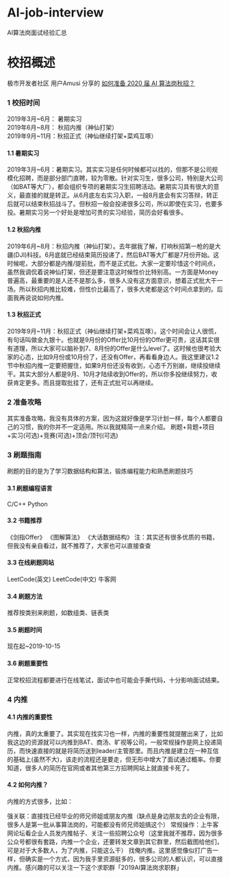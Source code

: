 # AI-job-interview
AI算法岗面试经验汇总

# 校招概述

极市开发者社区 用户Amusi 分享的 [如何准备 2020 届 AI 算法岗秋招？](http://bbs.cvmart.net/topics/236/AI-job)  

### 1 校招时间
2019年3月~6月： 暑期实习<br>
2019年6月~8月： 秋招内推（神仙打架）<br>
2019年9月~11月：秋招正式（神仙继续打架+菜鸡互啄）<br>

#### 1.1 暑期实习
2019年3月~6月：暑期实习。其实实习是任何时候都可以找的，但那不是公司规模化招聘，而是部分部门直聘，较为零散。针对实习生，很多公司，特别是大公司（如BAT等大厂），都会组织专项的暑期实习生招聘活动。暑期实习具有很大的意义，最直接的就是转正。从6月底左右实习入职，一般8月底会有实习答辩，转正后就可以结束秋招战斗了。但秋招一般会投递很多公司，所以即使在实习，也要多投。暑期实习另一个好处是增加可贵的实习经验，简历会好看很多。

#### 1.2 秋招内推
2019年6月~8月：秋招内推（神仙打架）。去年据我了解，打响秋招第一枪的是大疆(DJI)科技。6月底就已经结束简历投递了，然后BAT等大厂都是7月份开始。这时候呢，大部分都是内推/提前批，而不是正式批。大家一定要珍惜这个时间点，虽然我调侃着说神仙打架，但还是要注意这时候性价比特别高。一方面是Money普遍高，最重要的是人还不是那么多，很多人没有这方面意识，想着正式批大干一场。所以秋招内推比较难，但性价比最高了，很多大佬都是这个时间点拿到的。后面我再说说如何内推。

#### 1.3 秋招正式
2019年9月~11月：秋招正式（神仙继续打架+菜鸡互啄）。这个时间会让人很慌，有句话叫做金九银十。也就是9月份的Offer比10月份的Offer更可贵，这话其实很有道理，所以大家可以脑补到7、8月份的Offer是什么level了。这时候也很考验大家的心态，比如9月份或10月份了，还没有Offer，再看看身边人。我这里建议1.2节中秋招内推一定要把握住，如果9月份还没有收到，心态千万别崩，继续投继续干。其实大部分人都是9月、10月才陆续收到Offer的，所以你多投继续努力，收获肯定更多。而且提取批挂了，还有正式批可以再继续。

### 2 准备攻略
其实准备攻略，我没有具体的方案，因为这就好像是学习计划一样，每个人都要自己的习惯，我的你并不一定适用。所以我就精简一点来介绍。
刷题+背题+项目+实习(可选)+竞赛(可选)+顶会/顶刊(可选)

### 3 刷题指南
刷题的目的是为了学习数据结构和算法，锻炼编程能力和熟悉刷题技巧

#### 3.1 刷题编程语言
C/C++
Python

#### 3.2 书籍推荐
《剑指Offer》
《图解算法》
《大话数据结构》
注：其实还有很多优质的书籍，但我没有亲自看过，就不推荐了，大家也可以直接查查

#### 3.3 在线刷题网站
LeetCode(英文)
LeetCode(中文)
牛客网

#### 3.4 刷题方法
推荐按类别来刷题，如数组类、链表类

#### 3.5 刷题时间
现在起~2019-10-15

#### 3.6 刷题重要性
正常校招流程都要进行在线笔试，面试中也可能会手撕代码，十分影响面试结果。

### 4 内推
#### 4.1 内推的重要性

内推，真的太重要了。其实现在找实习也一样，内推的重要性就提醒出来了，比如我这边的资源就可以内推到BAT、商汤、旷视等公司，一般常规操作是网上投递简历，而快速直接的就是将简历送到leader/主管那里。而且内推是建立在一种互信的基础上(虽然不大)，该走的流程还是要走，但无形中增大了面试通过概率。你要知道，很多人的简历在官网或者其他第三方招聘网站上就直接卡死了。

#### 4.2 如何内推？

内推的方式很多，比如：

强关联：直接找已经毕业的师兄师姐或朋友内推（缺点是身边朋友去的企业有限，很多人是第一批从事算法岗的，可能都没有师兄师姐搞这个）
常规操作：上牛客网论坛看企业人员发内推帖子、关注一些招聘公众号（这里我就不推荐，因为很多公众号都很有套路，内推一个企业，还要转发文章到其它群里，然后截图给他们，可是对于大多数人，为了内推，只能这么干）
找俺内推。这里感觉像似打广告一样，但确实是一个方式，因为我手里资源挺多的，很多公司的人都认识，可以直接内推。感兴趣的可以关注一下这个求职群「2019AI算法岗求职群」

